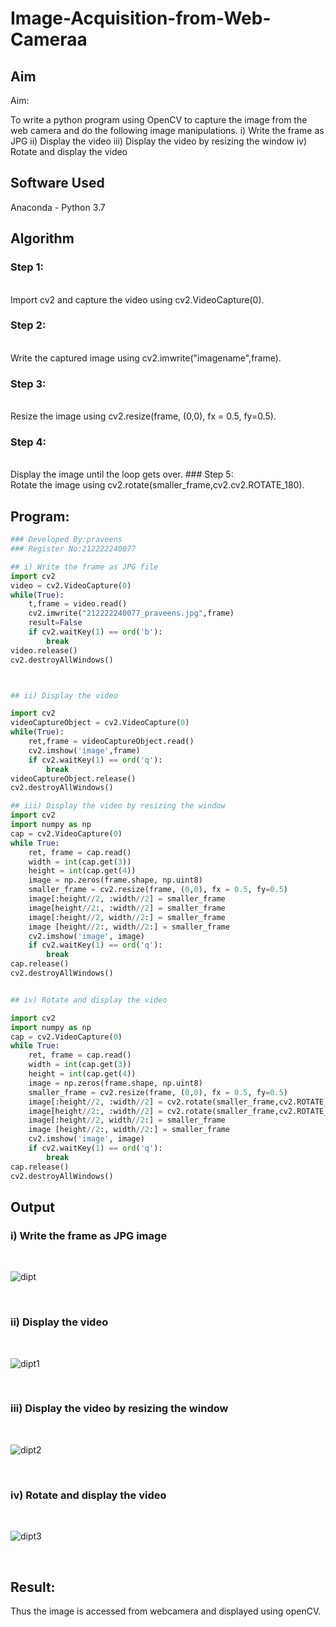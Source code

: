 # Image-Acquisition-from-Web-Cameraa
## Aim
 
Aim:
 
To write a python program using OpenCV to capture the image from the web camera and do the following image manipulations.
i) Write the frame as JPG 
ii) Display the video 
iii) Display the video by resizing the window
iv) Rotate and display the video

## Software Used
Anaconda - Python 3.7
## Algorithm
### Step 1:
<br>
Import cv2 and capture the video using cv2.VideoCapture(0).

### Step 2:
<br>
Write the captured image using cv2.imwrite("imagename",frame).

### Step 3:
<br>
Resize the image using cv2.resize(frame, (0,0), fx = 0.5, fy=0.5).

### Step 4:
<br>
Display the image until the loop gets over.
### Step 5:
<br>
Rotate the image using cv2.rotate(smaller_frame,cv2.cv2.ROTATE_180).

## Program:
``` Python
### Developed By:praveens 
### Register No:212222240077

## i) Write the frame as JPG file
import cv2
video = cv2.VideoCapture(0)
while(True):
    t,frame = video.read()
    cv2.imwrite("212222240077_praveens.jpg",frame)
    result=False
    if cv2.waitKey(1) == ord('b'):
        break
video.release()
cv2.destroyAllWindows()



## ii) Display the video

import cv2
videoCaptureObject = cv2.VideoCapture(0)
while(True):
    ret,frame = videoCaptureObject.read()
    cv2.imshow('image',frame)
    if cv2.waitKey(1) == ord('q'):
        break
videoCaptureObject.release()
cv2.destroyAllWindows()

## iii) Display the video by resizing the window
import cv2
import numpy as np
cap = cv2.VideoCapture(0)
while True:
    ret, frame = cap.read() 
    width = int(cap.get(3))
    height = int(cap.get(4))
    image = np.zeros(frame.shape, np.uint8) 
    smaller_frame = cv2.resize(frame, (0,0), fx = 0.5, fy=0.5) 
    image[:height//2, :width//2] = smaller_frame
    image[height//2:, :width//2] = smaller_frame
    image[:height//2, width//2:] = smaller_frame 
    image [height//2:, width//2:] = smaller_frame
    cv2.imshow('image', image)
    if cv2.waitKey(1) == ord('q'):
        break
cap.release()
cv2.destroyAllWindows()


## iv) Rotate and display the video

import cv2
import numpy as np
cap = cv2.VideoCapture(0)
while True:
    ret, frame = cap.read() 
    width = int(cap.get(3))
    height = int(cap.get(4))
    image = np.zeros(frame.shape, np.uint8) 
    smaller_frame = cv2.resize(frame, (0,0), fx = 0.5, fy=0.5) 
    image[:height//2, :width//2] = cv2.rotate(smaller_frame,cv2.ROTATE_180)
    image[height//2:, :width//2] = cv2.rotate(smaller_frame,cv2.ROTATE_180)
    image[:height//2, width//2:] = smaller_frame 
    image [height//2:, width//2:] = smaller_frame
    cv2.imshow('image', image)
    if cv2.waitKey(1) == ord('q'):
        break
cap.release()
cv2.destroyAllWindows()
```
## Output

### i) Write the frame as JPG image
</br>

![dipt](https://github.com/praveenst13/Image-Acquisition-from-Web-Cameraa/assets/118787793/2f0f67fc-1a41-493e-b537-738e12816f15)

</br>


### ii) Display the video
</br>

![dipt1](https://github.com/praveenst13/Image-Acquisition-from-Web-Cameraa/assets/118787793/5902e811-f773-416f-9827-06da859cc601)

</br>


### iii) Display the video by resizing the window
</br>

![dipt2](https://github.com/praveenst13/Image-Acquisition-from-Web-Cameraa/assets/118787793/b45d2f30-0015-4909-9dd8-39a9e121ab05)

</br>



### iv) Rotate and display the video
</br>


![dipt3](https://github.com/praveenst13/Image-Acquisition-from-Web-Cameraa/assets/118787793/c1d61871-f77c-44c5-9c8b-9aa759d55ede)

</br>





## Result:
Thus the image is accessed from webcamera and displayed using openCV.
